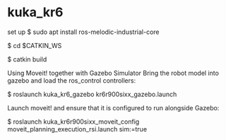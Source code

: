 # kuka_kr6
set up
$ sudo apt install ros-melodic-industrial-core

$ cd $CATKIN_WS

$ catkin build



Using Moveit! together with Gazebo Simulator
Bring the robot model into gazebo and load the ros_control controllers: 

$ roslaunch kuka_kr6_gazebo kr6r900sixx_gazebo.launch

Launch moveit! and ensure that it is configured to run alongside Gazebo: 

$ roslaunch kuka_kr6r900sixx_moveit_config moveit_planning_execution_rsi.launch sim:=true
